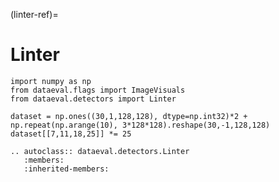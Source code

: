 (linter-ref)=
# Linter

```{testsetup}
import numpy as np
from dataeval.flags import ImageVisuals
from dataeval.detectors import Linter

dataset = np.ones((30,1,128,128), dtype=np.int32)*2 + np.repeat(np.arange(10), 3*128*128).reshape(30,-1,128,128)
dataset[[7,11,18,25]] *= 25
```

```{eval-rst}
.. autoclass:: dataeval.detectors.Linter
   :members:
   :inherited-members:
```
